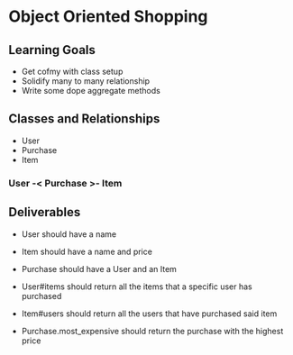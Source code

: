 # Object Oriented Shopping

## Learning Goals
* Get cofmy with class setup
* Solidify many to many relationship
* Write some dope aggregate methods

## Classes and Relationships
* User
* Purchase
* Item 

### User -< Purchase >- Item

## Deliverables
* User should have a name
* Item should have a name and price
* Purchase should have a User and an Item

* User#items should return all the items that a specific user has purchased 
* Item#users should return all the users that have purchased said item
* Purchase.most_expensive should return the purchase with the highest price
